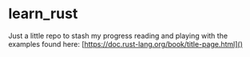 # learn_rust
 Just a little repo to stash my progress reading and playing with the examples found here:
  [https://doc.rust-lang.org/book/title-page.html]()